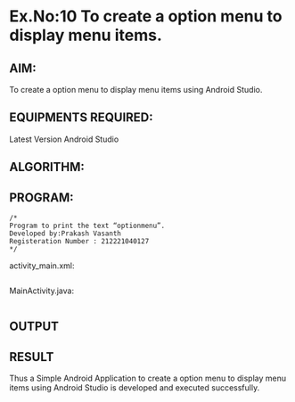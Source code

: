 # Ex.No:10 To create a option menu to display menu items.


## AIM:

To create a option menu to display menu items using Android Studio.

## EQUIPMENTS REQUIRED:

Latest Version Android Studio

## ALGORITHM:



## PROGRAM:
```
/*
Program to print the text “optionmenu”.
Developed by:Prakash Vasanth
Registeration Number : 212221040127
*/
```
activity_main.xml:
```

```
MainActivity.java:
```

```
## OUTPUT




## RESULT
Thus a Simple Android Application to create a option menu to display menu items using Android Studio is developed and executed successfully.


